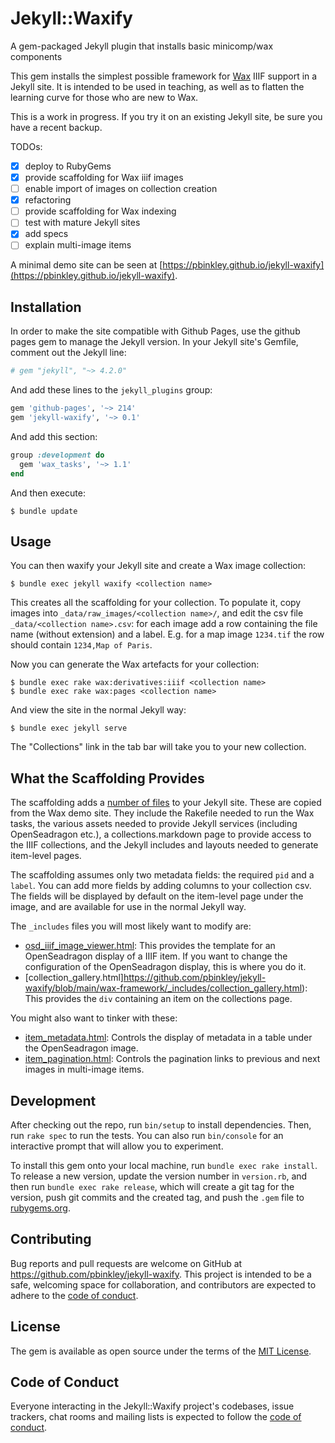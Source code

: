 # Jekyll::Waxify
A gem-packaged Jekyll plugin that installs basic minicomp/wax components 

This gem installs the simplest possible framework for [Wax](https://minicomp.github.io/wax) IIIF support in a Jekyll site. It is intended to be used in teaching, as well as to flatten the learning curve for those who are new to Wax.

This is a work in progress. If you try it on an existing Jekyll site, be sure you have a recent backup.

TODOs:

- [x] deploy to RubyGems
- [x] provide scaffolding for Wax iiif images
- [ ] enable import of images on collection creation
- [x] refactoring
- [ ] provide scaffolding for Wax indexing
- [ ] test with mature Jekyll sites
- [x] add specs
- [ ] explain multi-image items

A minimal demo site can be seen at [https://pbinkley.github.io/jekyll-waxify](https://pbinkley.github.io/jekyll-waxify). 

## Installation

In order to make the site compatible with Github Pages, use the github pages gem to manage the Jekyll version. In your Jekyll site's Gemfile, comment out the Jekyll line:

```ruby
# gem "jekyll", "~> 4.2.0"
```

And add these lines to the ```jekyll_plugins``` group:

```ruby
gem 'github-pages', '~> 214'
gem 'jekyll-waxify', '~> 0.1'
```

And add this section:

```ruby
group :development do
  gem 'wax_tasks', '~> 1.1'
end
```

And then execute:

    $ bundle update

## Usage

You can then waxify your Jekyll site and create a Wax image collection:

    $ bundle exec jekyll waxify <collection name>

This creates all the scaffolding for your collection. To populate it, copy images into ```_data/raw_images/<collection name>/```, and edit the csv file ```_data/<collection name>.csv```: for each image add a row containing the file name (without extension) and a label. E.g. for a map image ```1234.tif``` the row should contain ```1234,Map of Paris```. 

Now you can generate the Wax artefacts for your collection:

    $ bundle exec rake wax:derivatives:iiif <collection name>
    $ bundle exec rake wax:pages <collection name>

And view the site in the normal Jekyll way:

    $ bundle exec jekyll serve

The "Collections" link in the tab bar will take you to your new collection.

## What the Scaffolding Provides

The scaffolding adds a [number of files](https://github.com/pbinkley/jekyll-waxify/tree/main/wax-framework) to your Jekyll site. These are copied from the Wax demo site. They include the Rakefile needed to run the Wax tasks, the various assets needed to provide Jekyll services (including OpenSeadragon etc.), a collections.markdown page to provide access to the IIIF collections, and the Jekyll includes and layouts needed to generate item-level pages. 

The scaffolding assumes only two metadata fields: the required ```pid``` and a ```label```. You can add more fields by adding columns to your collection csv. The fields will be displayed by default on the item-level page under the image, and are available for use in the normal Jekyll way.

The ```_includes``` files you will most likely want to modify are:

- [osd\_iiif\_image\_viewer.html](https://github.com/pbinkley/jekyll-waxify/blob/main/wax-framework/_includes/osd_iiif_image_viewer.html): This provides the template for an OpenSeadragon display of a IIIF item. If you want to change the configuration of the OpenSeadragon display, this is where you do it.
- [collection\_gallery.html]https://github.com/pbinkley/jekyll-waxify/blob/main/wax-framework/_includes/collection_gallery.html): This provides the ```div``` containing an item on the collections page.

You might also want to tinker with these:

- [item\_metadata.html](https://github.com/pbinkley/jekyll-waxify/blob/main/wax-framework/_includes/item_metadata.html): Controls the display of metadata in a table under the OpenSeadragon image.
- [item\_pagination.html](https://github.com/pbinkley/jekyll-waxify/blob/main/wax-framework/_includes/item_metadata.html): Controls the pagination links to previous and next images in multi-image items.

## Development

After checking out the repo, run `bin/setup` to install dependencies. Then, run `rake spec` to run the tests. You can also run `bin/console` for an interactive prompt that will allow you to experiment.

To install this gem onto your local machine, run `bundle exec rake install`. To release a new version, update the version number in `version.rb`, and then run `bundle exec rake release`, which will create a git tag for the version, push git commits and the created tag, and push the `.gem` file to [rubygems.org](https://rubygems.org).

## Contributing

Bug reports and pull requests are welcome on GitHub at https://github.com/pbinkley/jekyll-waxify. This project is intended to be a safe, welcoming space for collaboration, and contributors are expected to adhere to the [code of conduct](https://github.com/pbinkley/jekyll-waxify/blob/master/CODE_OF_CONDUCT.md).

## License

The gem is available as open source under the terms of the [MIT License](https://opensource.org/licenses/MIT).

## Code of Conduct

Everyone interacting in the Jekyll::Waxify project's codebases, issue trackers, chat rooms and mailing lists is expected to follow the [code of conduct](https://github.com/pbinkley/jekyll-waxify/blob/master/CODE_OF_CONDUCT.md).
